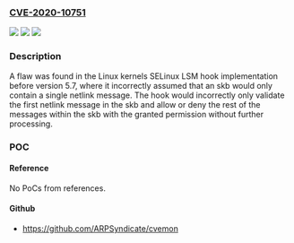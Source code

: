 ### [CVE-2020-10751](https://cve.mitre.org/cgi-bin/cvename.cgi?name=CVE-2020-10751)
![](https://img.shields.io/static/v1?label=Product&message=kernel&color=blue)
![](https://img.shields.io/static/v1?label=Version&message=n%2Fa&color=blue)
![](https://img.shields.io/static/v1?label=Vulnerability&message=CWE-349&color=brighgreen)

### Description

A flaw was found in the Linux kernels SELinux LSM hook implementation before version 5.7, where it incorrectly assumed that an skb would only contain a single netlink message. The hook would incorrectly only validate the first netlink message in the skb and allow or deny the rest of the messages within the skb with the granted permission without further processing.

### POC

#### Reference
No PoCs from references.

#### Github
- https://github.com/ARPSyndicate/cvemon


